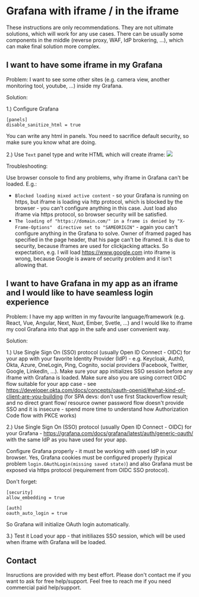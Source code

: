 # Grafana with iframe / in the iframe

These instructions are only recommendations. They are not ultimate solutions, 
which will work for any use cases. There can be usually some components in the 
middle (reverse proxy, WAF, IdP brokering, ...), which can make final solution 
more complex.

## I want to have some iframe in my Grafana

Problem: I want to see some other sites (e.g. camera view, another monitoring tool,
youtube, ...) inside my Grafana.

Solution:

1.) Configure Grafana
```
[panels]
disable_sanitize_html = true
```

You can write any html in panels. You need to sacrifice default security, 
so make sure you know what are doing.

2.) Use `Text` panel type and write HTML which will create iframe:
![](https://raw.githubusercontent.com/jangaraj/grafana-iframe-sso/main/images/text-panel-iframe.png)

Troubleshooting:

Use browser console to find any problems, why iframe in Grafana can't be loaded.
E.g.: 
- `Blocked loading mixed active content` - so your Grafana is running on 
https, but iframe is loading via http protocol, which is blocked by the browser - 
you can't configure anything in this case. Just load also iframe via https 
protocol, so browser security will be satisfied.
- `The loading of "https://domain.com/" in a frame is denied by "X-Frame-Options" 
directive set to "SAMEORIGIN"` - again you can't configure anything in the 
Grafana to solve. Owner of iframed paged has specified in the page header, that
his page can't be iframed. It is due to security, because iframes are used 
for clickjacking attacks. So expectation, e.g. I will load https://www.google.com 
into iframe is wrong, because Google is aware of security problem and it isn't 
allowing that.


## I want to have Grafana in my app as an iframe and I would like to have seamless login experience

Problem: I have my app written in my favourite language/framework (e.g. React, 
Vue, Angular, Next, Nuxt, Ember, Svetle, ...) and I would like to iframe my cool
Grafana into that app in the safe and user convenient way.

Solution:

1.) Use Single Sign On (SSO) protocol (usually Open ID Connect - OIDC) for your 
app with your favorite Identity Provider (IdP) - e.g. Keycloak, Auth0, Okta, Azure, 
OneLogin, Ping, Cognito, social providers (Facebook, Twitter, Google, LinkedIn, 
...). Make sure your app initializes SSO session before any iframe with Grafana
is loaded. Make sure also you are using correct OIDC flow suitable for your app
case - see https://developer.okta.com/docs/concepts/oauth-openid/#what-kind-of-client-are-you-building
(for SPA devs: don't use first Stackoverflow result; and no direct grant flow/
resource owner password flow doesn't provide SSO and it is insecure - spend more
time to understand how Authorization Code flow with PKCE works)

2.) Use Single Sign On (SSO) protocol (usually Open ID Connect - OIDC) for your
Grafana - https://grafana.com/docs/grafana/latest/auth/generic-oauth/ with the 
same IdP as you have used for your app.

Configure Grafana properly - it must be working with used IdP in your browser.
Yes, Grafana cookies must be configured properly (typical problem 
`login.OAuthLogin(missing saved state)`) and also Grafana must be exposed via 
https protocol (requirement from OIDC SSO protocol).

Don't forget:
```
[security]
allow_embedding = true

[auth]
oauth_auto_login = true
```
So Grafana will initialize OAuth login automatically.

3.) Test it
Load your app - that initiliazes SSO session, which will be used when iframe 
with Grafana will be loaded.

## Contact

Insructions are provided with my best effort. Please don't contact me if you want
to ask for free help/support. Feel free to reach me if you need commercial paid 
help/support.
